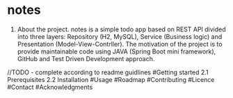 # notes
1. About the project. notes is a simple todo app based on REST API divided into three layers: Repository (H2, MySQL), Service (Business logic) and Presentation (Model-View-Contrller). The motivation of the project is to provide maintainable code using JAVA (Spring Boot mini framework), GitHub and Test Driven Development approach.

//TODO - complete according to readme guidlines 
#Getting started 2.1 Prerequisites 2.2 Installation
#Usage
#Roadmap
#Contributing
#Licence
#Contact
#Acknowledgments